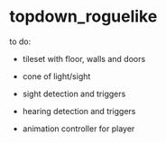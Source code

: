 # topdown_roguelike

to do:
- tileset with floor, walls and doors
- cone of light/sight 
- sight detection and triggers
- hearing detection and triggers

- animation controller for player

